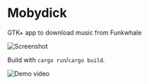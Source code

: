 # Mobydick

GTK+ app to download music from Funkwhale

![Screenshot](https://raw.githubusercontent.com/BaptisteGelez/mobydick/master/screen-main.png)

Build with `cargo run`/`cargo build`.

![Demo video]("https://soc.punktrash.club/media/5e3f5a72-de26-4974-a9d5-a93b7b3954a1/Peek%2003-02-2019%2021-45.webm")
